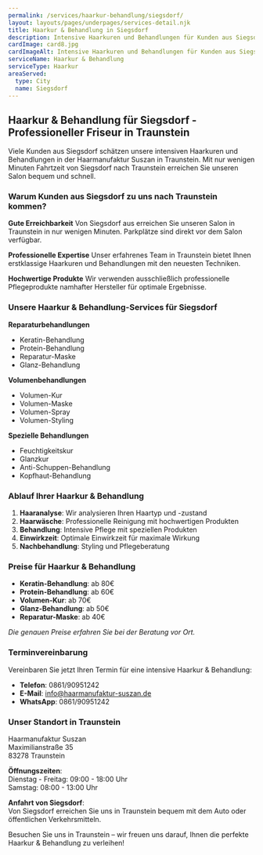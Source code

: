 ```yaml
---
permalink: /services/haarkur-behandlung/siegsdorf/
layout: layouts/pages/underpages/services-detail.njk
title: Haarkur & Behandlung in Siegsdorf
description: Intensive Haarkuren und Behandlungen für Kunden aus Siegsdorf in Traunstein. Gute Erreichbarkeit, Reparatur und Pflege für gesundes Haar.
cardImage: card8.jpg
cardImageAlt: Intensive Haarkuren und Behandlungen für Kunden aus Siegsdorf
serviceName: Haarkur & Behandlung
serviceType: Haarkur
areaServed:
  type: City
  name: Siegsdorf
---
```


## Haarkur & Behandlung für Siegsdorf - Professioneller Friseur in Traunstein

Viele Kunden aus Siegsdorf schätzen unsere intensiven Haarkuren und Behandlungen in der Haarmanufaktur Suszan in Traunstein. Mit nur wenigen Minuten Fahrtzeit von Siegsdorf nach Traunstein erreichen Sie unseren Salon bequem und schnell.

### Warum Kunden aus Siegsdorf zu uns nach Traunstein kommen?

**Gute Erreichbarkeit**
Von Siegsdorf aus erreichen Sie unseren Salon in Traunstein in nur wenigen Minuten. Parkplätze sind direkt vor dem Salon verfügbar.

**Professionelle Expertise**
Unser erfahrenes Team in Traunstein bietet Ihnen erstklassige Haarkuren und Behandlungen mit den neuesten Techniken.

**Hochwertige Produkte**
Wir verwenden ausschließlich professionelle Pflegeprodukte namhafter Hersteller für optimale Ergebnisse.

### Unsere Haarkur & Behandlung-Services für Siegsdorf

**Reparaturbehandlungen**
- Keratin-Behandlung
- Protein-Behandlung
- Reparatur-Maske
- Glanz-Behandlung

**Volumenbehandlungen**
- Volumen-Kur
- Volumen-Maske
- Volumen-Spray
- Volumen-Styling

**Spezielle Behandlungen**
- Feuchtigkeitskur
- Glanzkur
- Anti-Schuppen-Behandlung
- Kopfhaut-Behandlung

### Ablauf Ihrer Haarkur & Behandlung

1. **Haaranalyse**: Wir analysieren Ihren Haartyp und -zustand
2. **Haarwäsche**: Professionelle Reinigung mit hochwertigen Produkten
3. **Behandlung**: Intensive Pflege mit speziellen Produkten
4. **Einwirkzeit**: Optimale Einwirkzeit für maximale Wirkung
5. **Nachbehandlung**: Styling und Pflegeberatung

### Preise für Haarkur & Behandlung

- **Keratin-Behandlung**: ab 80€
- **Protein-Behandlung**: ab 60€
- **Volumen-Kur**: ab 70€
- **Glanz-Behandlung**: ab 50€
- **Reparatur-Maske**: ab 40€

*Die genauen Preise erfahren Sie bei der Beratung vor Ort.*

### Terminvereinbarung

Vereinbaren Sie jetzt Ihren Termin für eine intensive Haarkur & Behandlung:

- **Telefon**: 0861/90951242
- **E-Mail**: info@haarmanufaktur-suszan.de
- **WhatsApp**: 0861/90951242

### Unser Standort in Traunstein

Haarmanufaktur Suszan  
Maximilianstraße 35  
83278 Traunstein

**Öffnungszeiten**:  
Dienstag - Freitag: 09:00 - 18:00 Uhr  
Samstag: 08:00 - 13:00 Uhr

**Anfahrt von Siegsdorf**:  
Von Siegsdorf erreichen Sie uns in Traunstein bequem mit dem Auto oder öffentlichen Verkehrsmitteln.

Besuchen Sie uns in Traunstein – wir freuen uns darauf, Ihnen die perfekte Haarkur & Behandlung zu verleihen! 